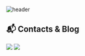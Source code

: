 ![header](https://capsule-render.vercel.app/api?type=wave&color=auto&height=400&text=Hello%2&desc=I'm%20Woo-young%20Park)

<!--
![P-uyoung's GitHub stats](https://github-readme-stats.vercel.app/api?username=P-uyoung&show_icons=true)
-->

## :mailbox_with_mail: Contacts & Blog

<p>
  <a href="mailto:uyoung@snu.ac.kr" target="_blank"><img src="https://img.shields.io/badge/email-EA4335?style=flat-square&logo=Gmail&logoColor=white"/></a>
   <a href="https://p-uyoung.github.io" target="_blank"><img src="https://img.shields.io/badge/Tech%20Blog-blue?style=flat&logoColor=white)"/></a>

</p>
